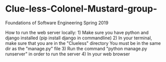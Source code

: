 # Clue-less-Colonel-Mustard-group-
Foundations of Software Engineering Spring 2019


How to run the web server locally:
    1) Make sure you have python and django installed (pip install django in commandline)
    2) In your terminal, make sure that you are in the "Clueless" directory
        You must be in the same dir as the "manage.py" file
    3) Run the command "python manage.py runserver" in order to run the server
    4) In your web browser